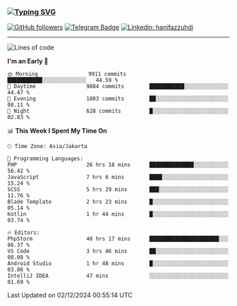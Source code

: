 ### [![Typing SVG](https://readme-typing-svg.herokuapp.com?font=lato&size=22&lines=Hi+There+👋)](https://git.io/typing-svg) 

[![GitHub followers](https://img.shields.io/github/followers/hanifazzuhdi?label=Follow&style=social)](https://github.com/hanifazzuhdi/?tab=follow) 
[![Telegram Badge](https://img.shields.io/badge/-hanif0198-blue?style=social&logo=telegram&link=https://www.t.me/hanif0198/)](https://www.t.me/hanif0198/) 
[![Linkedin: hanifazzuhdi](https://img.shields.io/badge/-hanifazzuhdi-blue?style=flat-square&logo=Linkedin&logoColor=white&link=https://www.linkedin.com/in/hanif-az-zuhdi-69688019b/)](https://www.linkedin.com/in/hanif-az-zuhdi-69688019b/) 

<hr/>

<!--START_SECTION:waka-->
![Lines of code](https://img.shields.io/badge/From%20Hello%20World%20I%27ve%20Written-74.0%20million%20lines%20of%20code-blue)

**I'm an Early 🐤** 

```text
🌞 Morning                9911 commits        ███████████░░░░░░░░░░░░░░   44.59 % 
🌆 Daytime                9884 commits        ███████████░░░░░░░░░░░░░░   44.47 % 
🌃 Evening                1803 commits        ██░░░░░░░░░░░░░░░░░░░░░░░   08.11 % 
🌙 Night                  628 commits         █░░░░░░░░░░░░░░░░░░░░░░░░   02.83 % 
```


📊 **This Week I Spent My Time On** 

```text
🕑︎ Time Zone: Asia/Jakarta

💬 Programming Languages: 
PHP                      26 hrs 18 mins      ██████████████░░░░░░░░░░░   56.42 % 
JavaScript               7 hrs 6 mins        ████░░░░░░░░░░░░░░░░░░░░░   15.24 % 
SCSS                     5 hrs 29 mins       ███░░░░░░░░░░░░░░░░░░░░░░   11.76 % 
Blade Template           2 hrs 23 mins       █░░░░░░░░░░░░░░░░░░░░░░░░   05.14 % 
Kotlin                   1 hr 44 mins        █░░░░░░░░░░░░░░░░░░░░░░░░   03.74 % 

🔥 Editors: 
PhpStorm                 40 hrs 17 mins      ██████████████████████░░░   86.37 % 
VS Code                  3 hrs 46 mins       ██░░░░░░░░░░░░░░░░░░░░░░░   08.08 % 
Android Studio           1 hr 48 mins        █░░░░░░░░░░░░░░░░░░░░░░░░   03.86 % 
IntelliJ IDEA            47 mins             ░░░░░░░░░░░░░░░░░░░░░░░░░   01.69 % 
```


 Last Updated on 02/12/2024 00:55:14 UTC
<!--END_SECTION:waka-->

